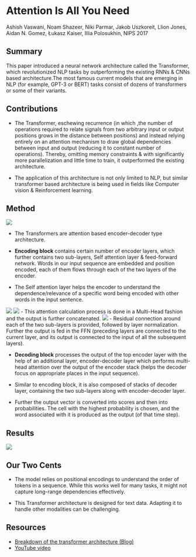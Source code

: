 # Attention Is All You Need
 
 Ashish Vaswani, Noam Shazeer, Niki Parmar, Jakob Uszkoreit, Llion Jones, Aidan N. Gomez, Łukasz Kaiser, Illia Polosukhin, NIPS 2017

 ## Summary 

This paper introduced a neural network architecture called the Transformer, which revolutionized NLP tasks by outperforming the existing RNNs & CNNs based architecture.The most famous current models that are emerging in NLP (for example, GPT-3 or BERT) tasks consist of dozens of transformers or some of their variants. 
 
## Contributions

- The Transformer, eschewing recurrence (in which ,the number of operations required to relate signals from two arbitrary input or output positions grows in the distance between positions) and instead relying entirely on an attention mechanism to draw global dependencies between input and output (reducing it to constant number of operations). Thereby, omitting memory constraints & with significantly more parallelization and little time to train, it outperformed the existing architecture.

- The application of this architecture is not only limited to NLP, but similar transformer based architecture is being used in fields like Computer vision & Reinforcement learning. 

## Method

<img src='../images/The-Transformer-model-architecture.png'>

- The Transformers are attention based encoder-decoder type architecture.

- **Encoding block** contains certain number of encoder layers, which further contains two sub-layers, Self attention layer & feed-forward network. Words in our input sequence are embedded and position encoded, each of them flows through each of the two layers of the encoder.
- The Self attention layer helps the encoder to understand the dependence/relevance of a specific word being encoded with other words in the input sentence.
<img src='../images/Attention_Calculation.png'>
<img src='../images/self-attention-output.png'>
- This attention calculation process is done in a Multi-Head fashion and the output is further concatenated.
<img src='../images/Multihead_attention.png'>
- Residual connection around each of the two sub-layers is provided, followed by layer normalization. Further the output is fed in the FFN (preceding layers are connected to the current layer, and its output is connected to the input of all the subsequent layers).

- **Decoding block** processes the output of the top encoder layer with the help of an additional layer, encoder-decoder layer which performs multi-head attention over the output of the encoder stack (helps the decoder focus on appropriate places in the input sequence).
- Similar to encoding block, it is also composed of stacks of decoder layer, containing the two sub-layers along with encoder-decoder layer.

- Further the output vector is converted into scores and then into probabilities. The cell with the highest probability is chosen, and the word associated with it is produced as the output (of that time step).

## Results

<img src='../images/transformer_performance.png'>

## Our Two Cents

- The model relies on positional encodings to understand the order of tokens in a sequence. While this works well for many tasks, it might not capture long-range dependencies effectively.

- This Transformer architecture is designed for text data. Adapting it to handle other modalities can be challenging.

## Resources

- [Breakdown of the transformer architecture (Blog)](http://jalammar.github.io/illustrated-transformer/)
- [YouTube video](https://youtu.be/4Bdc55j80l8?si=FyyDYl3CG3ViOHJx)




